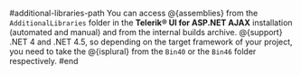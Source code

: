 #additional-libraries-path
You can access @{assemblies} from the `AdditionalLibraries` folder in the **Telerik® UI for ASP.NET AJAX** installation (automated and manual) and from the internal builds archive. @{support} .NET 4 and .NET 4.5, so depending on the target framework of your project, you need to take the @{isplural} from the `Bin40` or the `Bin46` folder respectively.
#end
